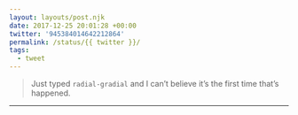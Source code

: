 ```yaml
---
layout: layouts/post.njk
date: 2017-12-25 20:01:28 +00:00
twitter: '945384014642212864'
permalink: /status/{{ twitter }}/
tags: 
  - tweet
---
```


> Just typed `radial-gradial` and I can’t believe it’s the first time that’s happened.

---
